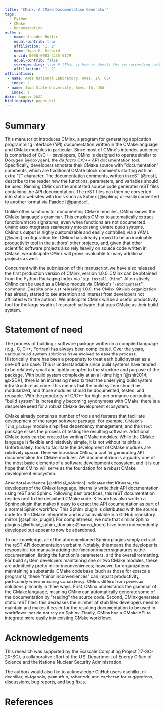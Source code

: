 ```yaml
---
title: 'CMinx: A CMake Documentation Generator'
tags:
  - Python
  - CMake
  - Documentation
authors:
  - name: Branden Butler
    equal-contrib: true
    affiliation: "1, 2"
  - name: Ryan M. Richard
    orcid: 0000-0003-4235-5179
    equal-contrib: false
    corresponding: true # (This is how to denote the corresponding author)
    affiliation: "1, 2"
affiliations:
 - name: Ames National Laboratory, Ames, IA, USA
   index: 1
 - name: Iowa State University, Ames, IA, USA
   index: 2
date: August 2022
bibliography: paper.bib
---
```


# Summary

This manuscript introduces CMinx, a program for generating
application programming interface (API) documentation written in the CMake
language, and CMake modules in particular. Since most of CMinx's intended audience
is comprised of C/C++ developers, CMinx is designed to operate similar to
Doxygen [@doxygen], the *de facto* C/C++ API documentation tool.
Specifically, developers annotate their CMake source with "documentation"
comments, which are traditional CMake block comments starting with an extra
"`[`" character. The documentation comments, written in reST [@rest],
describe to the reader how the functions, parameters, and variables should be
used. Running CMinx on the annotated source code generates reST files containing
the API documentation. The reST files can then be converted into static
websites with tools such as Sphinx [@sphinx] or
easily converted to another format via Pandoc [@pandoc].

Unlike other solutions for documenting CMake modules, CMinx knows the CMake
language's grammar. This enables CMinx to automatically extract function/macro
signatures, even when functions are not documented. CMinx also integrates
seamlessly into existing CMake build systems. CMinx's output is highly
customizable and easily controlled via a YAML [@yaml] configuration file.
CMinx has already proved to be an invaluable
productivity tool in the authors' other projects, and, given that other
scientific software projects also rely heavily on source code written in CMake,
we anticipate CMinx will prove invaluable to many additional projects as well.

Concurrent with the submission of this manuscript, we have also released the
first production version of CMinx, version 1.0.0. CMinx can be obtained
from the Python Packaging Index via "`pip install CMinx`". Alternatively, CMinx
can be used as a CMake module via CMake's "`FetchContent`" command.
Despite only just releasing 1.0.0, the CMinx GitHub organization
has already started to see attention and interest from developers not
affiliated with the authors. We anticipate CMinx will be a useful productivity tool for the large
swath of research software that uses CMake as their build system.

# Statement of need

The process of building a software package written in a compiled language
(e.g., C, C++, Fortran) has always been complicated. Over the years, various build
system solutions have evolved to ease the process. Historically, there
has been a propensity to treat each build system as a one-off use case. This is
understandable since build systems have tended to be relatively small
and tightly coupled to the structure and purpose of the package.
With build system complexity at an all-time high [@snir2014; @xSDK], there is an
increasing need to treat the underlying build system infrastructure as code.
This means that the build system should be modularized, and those modules
should be documented, tested, and reusable. With the popularity of C/C++ for
high-performance computing, "build system" is increasingly becoming synonymous
with CMake: there is a desperate
need for a robust CMake development ecosystem.

CMake already contains a number of tools and features that facilitate
development of the target software package. For example, CMake's
`find_package` module simplifies dependency management, and the `CTest` package
eases the process of testing the resulting software. Additional CMake tools
can be created by writing CMake modules. While the CMake language is
flexible and relatively simple, it is not without its pitfalls. Unfortunately,
tools  to facilitate the development of CMake modules are relatively sparse.
Here we introduce CMinx, a tool for generating API documentation for CMake
modules. API documentation is arguably one of the most basic elements of a
software development ecosystem, and it is our hope that CMinx will serve as the
foundation for a robust CMake development ecosystem.

Anecdotal evidence [@official_solution] indicates that Kitware, the developers
of the CMake language, internally write their API documentation
using reST and Sphinx. Following best practices, this reST documentation
resides next to the described CMake code. Kitware has also written a
Sphinx plugin that makes it easy to extract the API documentation as part of a
normal Sphinx workflow. This Sphinx plugin is distributed with the source code
for the CMake interpreter and is also available in a GitHub repository mirror
[@sphinx_plugin]. For completeness, we note that similar Sphinx plugins
[@official_sphinx_domain; @marco_koch] have been independently developed but
appear to now be abandoned.

To our knowledge, all of the aforementioned Sphinx plugins simply extract the
reST API documentation verbatim. Notably, this means the developer is
responsible
for manually adding the function/macro signatures to the documentation, listing
the function's parameters, and the overall formatting. For
build system developers maintaining one or two CMake modules, these are
admittedly pretty minor inconveniences; however, for organizations
maintaining a substantial CMake code base (such as those for exascale programs),
these "minor inconveniences" can
impact productivity, particularly when ensuring consistency. CMinx
differs from previous solutions primarily in three ways. First, CMinx
understands the grammar of the CMake language, meaning CMinx can automatically
generate some of the documentation by "reading" the source code. Second, CMinx
generates static reST files; this decreases the number of stub files developers
need to maintain and makes it easier for the resulting documentation to be
used in workflows that do not rely on Sphinx. Finally, CMinx has a CMake API
to integrate more easily into existing CMake workflows.

# Acknowledgements

This research was supported by the Exascale Computing Project (17-SC-20-SC),
a collaborative effort of the U.S. Department of Energy Office of Science
and the National Nuclear Security Administration.

The authors would also like to acknowledge GitHub users dschiller, ni-dschiller,
ni-fgenois, peanutfun, robertodr, and zachcran for suggestions, discussions,
bug reports, and bug fixes.

# References
